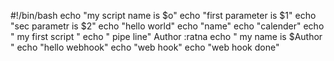 #!/bin/bash
 echo "my script name is $o"
 echo "first parameter is $1"
echo "sec parametr is $2"
echo "hello world"
echo "name"
echo "calender"
echo " my first script "
echo " pipe line"
Author :ratna
echo " my name is $Author "
echo "hello webhook"
echo "web hook"
echo "web hook done"

